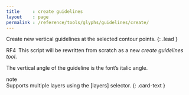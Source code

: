 ```yaml
---
title     : create guidelines
layout    : page
permalink : /reference/tools/glyphs/guidelines/create/
---
```


Create new vertical guidelines at the selected contour points.
{: .lead }

<span class="badge text-bg-secondary rounded-0">RF4</span> This script will be rewritten from scratch as a new *create guidelines tool*.


The vertical angle of the guideline is the font’s italic angle.


<div class="card bg-light my-3 rounded-0">
<div class="card-header">note</div>
<div class="card-body" markdown='1'>
Supports multiple layers using the [layers] selector.
{: .card-text }
</div>
</div>


[layers]: ../../modifiers/layers/
